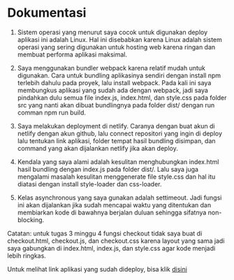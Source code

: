 # Dokumentasi

1. Sistem operasi yang menurut saya cocok untuk digunakan deploy aplikasi ini adalah Linux. Hal ini disebabkan karena Linux adalah sistem operasi yang sering digunakan untuk hosting web karena ringan dan membuat performa aplikasi maksimal.

2. Saya menggunakan bundler webpack karena relatif mudah untuk digunakan. Cara untuk bundling aplikasinya sendiri dengan install npm terlebih dahulu pada proyek, lalu install webpack. Pada kali ini saya membungkus aplikasi yang sudah ada dengan webpack, jadi saya pindahkan dulu semua file index.js, index.html, dan style.css pada folder src yang nanti akan dibuat bundlingnya pada folder dist/ dengan run comman npm run build.

3. Saya melakukan deployment di netlify. Caranya dengan buat akun di netlify dengan akun github, lalu connect repositori yang ingin di deploy lalu tentukan link aplikasi, folder tempat hasil bundling disimpan, dan command yang akan dijalankan netlify jika akan deploy.

4. Kendala yang saya alami adalah kesulitan menghubungkan index.html hasil bundling dengan index.js pada folder dist/. Lalu saya juga mengalami masalah kesulitan menggenerate file style.css dan hal itu diatasi dengan install style-loader dan css-loader.

5. Kelas asynchronous yang saya gunakan adalah settimeout. Jadi fungsi ini akan dijalankan jika sudah mencapai waktu yang ditentukan dan membiarkan kode di bawahnya berjalan duluan sehingga sifatnya non-blocking.

Catatan: untuk tugas 3 minggu 4 fungsi checkout tidak saya buat di checkout.html, checkout.js, dan checkout.css karena layout yang sama jadi saya gabungkan di index.html, index.js, dan style.css agar kode menjadi lebih ringkas.

Untuk melihat link aplikasi yang sudah dideploy, bisa klik [disini](https://todo-vira.netlify.app/)